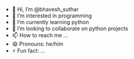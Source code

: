 - 👋 Hi, I’m @bhavesh_suthar
- 👀 I’m interested in programming
- 🌱 I’m currently learning python
- 💞️ I’m looking to collaborate on python projects
- 📫 How to reach me ...
- 😄 Pronouns: he/him
- ⚡ Fun fact: ...

<!---
b-suthar/b-suthar is a ✨ special ✨ repository because its `README.md` (this file) appears on your GitHub profile.
You can click the Preview link to take a look at your changes.
--->
